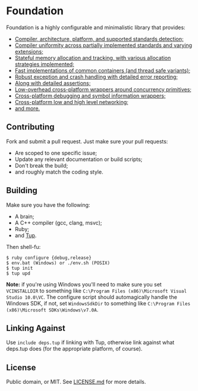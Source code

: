 # Foundation

Foundation is a highly configurable and minimalistic library that provides:

  * [Compiler, architecture, platform, and supported standards detection;](include/foundation/detect.h)
  * [Compiler uniformity across partially implemented standards and varying extensions;](include/foundation/compat.h)
  * [Stateful memory allocation and tracking, with various allocation strategies implemented;](include/foundation/allocator.h)
  * [Fast implementations of common containers (and thread safe variants);](include/foundation/containers.h)
  * [Robust exception and crash handling with detailed error reporting;](include/foundation/debug/exception_handler.h)
  * [Along with detailed assertions;](include/foundation/assert.h)
  * [Low-overhead cross-platform wrappers around concurrency primitives;](include/foundation/system/concurrency.h)
  * [Cross-platform debugging and symbol information wrappers;](include/foundation/debug)
  * [Cross-platform low and high level networking;](include/foundation/system/network.h)
  * [and more.](docs/)

Contributing
---

Fork and submit a pull request. Just make sure your pull requests:

  * Are scoped to one specific issue;
  * Update any relevant documentation or build scripts;
  * Don't break the build;
  * and roughly match the coding style.

Building
---

Make sure you have the following:

  * A brain;
  * A C++ compiler (gcc, clang, msvc);
  * Ruby;
  * and [Tup](https://github.com/gittup/tup).

Then shell-fu:

```
$ ruby configure {debug,release}
$ env.bat (Windows) or ./env.sh (POSIX)
$ tup init
$ tup upd
```

**Note:** if you're using Windows you'll need to make sure you set `VCINSTALLDIR` to something like `C:\Program Files (x86)\Microsoft Visual Studio 10.0\VC`.  The configure script should automagically handle the Windows SDK, if not, set `WindowsSdkDir` to something like `C:\Program Files (x86)\Microsoft SDKs\Windows\v7.0A`.

Linking Against
---

Use `include deps.tup` if linking with Tup, otherwise link against what deps.tup does (for the appropriate platform, of course).

License
---

Public domain, or MIT.
See [LICENSE.md](LICENSE.md) for more details.

